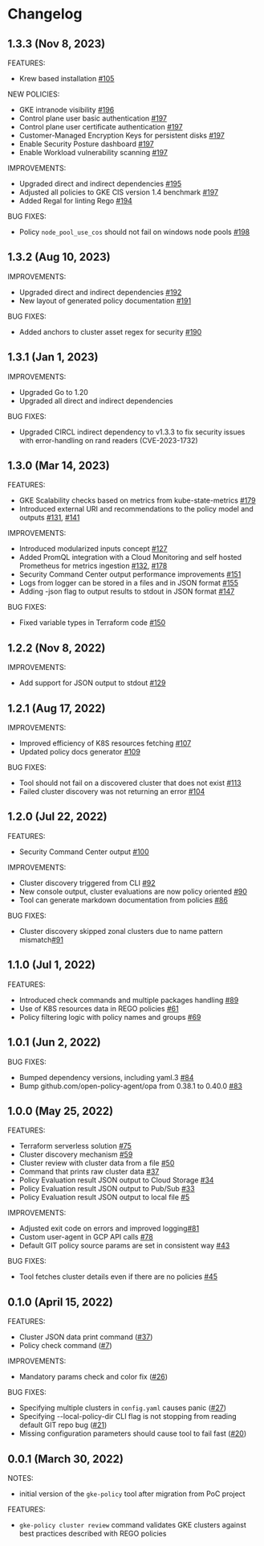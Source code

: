 # Changelog

## 1.3.3 (Nov 8, 2023)

FEATURES:

* Krew based installation [#105](https://github.com/google/gke-policy-automation/issues/105)

NEW POLICIES:

* GKE intranode visibility [#196](https://github.com/google/gke-policy-automation/pull/196)
* Control plane user basic authentication [#197](https://github.com/google/gke-policy-automation/pull/197)
* Control plane user certificate authentication [#197](https://github.com/google/gke-policy-automation/pull/197)
* Customer-Managed Encryption Keys for persistent disks [#197](https://github.com/google/gke-policy-automation/pull/197)
* Enable Security Posture dashboard [#197](https://github.com/google/gke-policy-automation/pull/197)
* Enable Workload vulnerability scanning [#197](https://github.com/google/gke-policy-automation/pull/197)

IMPROVEMENTS:

* Upgraded direct and indirect dependencies [#195](https://github.com/google/gke-policy-automation/pull/195)
* Adjusted all policies to GKE CIS version 1.4 benchmark [#197](https://github.com/google/gke-policy-automation/pull/197)
* Added Regal for linting Rego [#194](https://github.com/google/gke-policy-automation/pull/194)

BUG FIXES:

* Policy `node_pool_use_cos` should not fail on windows node pools [#198](https://github.com/google/gke-policy-automation/pull/198)

## 1.3.2 (Aug 10, 2023)

IMPROVEMENTS:

* Upgraded direct and indirect dependencies [#192](https://github.com/google/gke-policy-automation/pull/192)
* New layout of generated policy documentation [#191](https://github.com/google/gke-policy-automation/pull/191)

BUG FIXES:

* Added anchors to cluster asset regex for security [#190](https://github.com/google/gke-policy-automation/pull/190)

## 1.3.1 (Jan 1, 2023)

IMPROVEMENTS:

* Upgraded Go to 1.20
* Upgraded all direct and indirect dependencies

BUG FIXES:

* Upgraded CIRCL indirect dependency to v1.3.3 to fix security issues with error-handling
on rand readers (CVE-2023-1732)

## 1.3.0 (Mar 14, 2023)

FEATURES:

* GKE Scalability checks based on metrics from kube-state-metrics [#179](https://github.com/google/gke-policy-automation/pull/179)
* Introduced external URI and recommendations to the policy model and outputs [#131](https://github.com/google/gke-policy-automation/pull/111),
  [#141](https://github.com/google/gke-policy-automation/pull/141)

IMPROVEMENTS:

* Introduced modularized inputs concept [#127](https://github.com/google/gke-policy-automation/issues/127)
* Added PromQL integration with a Cloud Monitoring and self hosted Prometheus for metrics ingestion [#132](https://github.com/google/gke-policy-automation/pull/132),
  [#178](https://github.com/google/gke-policy-automation/pull/178)
* Security Command Center output performance improvements [#151](https://github.com/google/gke-policy-automation/pull/151)
* Logs from logger can be stored in a files and in JSON format [#155](https://github.com/google/gke-policy-automation/pull/155)
* Adding -json flag to output results to stdout in JSON format [#147](https://github.com/google/gke-policy-automation/pull/147)

BUG FIXES:

* Fixed variable types in Terraform code [#150](https://github.com/google/gke-policy-automation/pull/150)

## 1.2.2 (Nov 8, 2022)

IMPROVEMENTS:

* Add support for JSON output to stdout [#129](https://github.com/google/gke-policy-automation/issues/129)

## 1.2.1 (Aug 17, 2022)

IMPROVEMENTS:

* Improved efficiency of K8S resources fetching [#107](https://github.com/google/gke-policy-automation/pull/107)
* Updated policy docs generator [#109](https://github.com/google/gke-policy-automation/pull/109)

BUG FIXES:

* Tool should not fail on a discovered cluster that does not exist [#113](https://github.com/google/gke-policy-automation/issues/113)
* Failed cluster discovery was not returning an error [#104](https://github.com/google/gke-policy-automation/pull/104)

## 1.2.0 (Jul 22, 2022)

FEATURES:

* Security Command Center output [#100](https://github.com/google/gke-policy-automation/pull/100)

IMPROVEMENTS:

* Cluster discovery triggered from CLI [#92](https://github.com/google/gke-policy-automation/pull/92)
* New console output, cluster evaluations are now policy oriented [#90](https://github.com/google/gke-policy-automation/pull/90)
* Tool can generate markdown documentation from policies [#86](https://github.com/google/gke-policy-automation/pull/86)

BUG FIXES:

* Cluster discovery skipped zonal clusters due to name pattern mismatch[#91](https://github.com/google/gke-policy-automation/pull/91)

## 1.1.0 (Jul 1, 2022)

FEATURES:

* Introduced check commands and multiple packages handling [#89](https://github.com/google/gke-policy-automation/pull/89)
* Use of K8S resources data in REGO policies [#61](https://github.com/google/gke-policy-automation/issues/61)
* Policy filtering logic with policy names and groups [#69](https://github.com/google/gke-policy-automation/issues/69)

## 1.0.1 (Jun 2, 2022)

BUG FIXES:

* Bumped dependency versions, including yaml.3 [#84](https://github.com/google/gke-policy-automation/pull/84)
* Bump github.com/open-policy-agent/opa from 0.38.1 to 0.40.0 [#83](https://github.com/google/gke-policy-automation/pull/83)

## 1.0.0 (May 25, 2022)

FEATURES:

* Terraform serverless solution [#75](https://github.com/google/gke-policy-automation/pull/75)
* Cluster discovery mechanism [#59](https://github.com/google/gke-policy-automation/pull/59)
* Cluster review with cluster data from a file [#50](https://github.com/google/gke-policy-automation/pull/50)
* Command that prints raw cluster data [#37](https://github.com/google/gke-policy-automation/pull/37)
* Policy Evaluation result JSON output to Cloud Storage [#34](https://github.com/google/gke-policy-automation/issues/34)
* Policy Evaluation result JSON output to Pub/Sub [#33](https://github.com/google/gke-policy-automation/issues/33)
* Policy Evaluation result JSON output to local file [#5](https://github.com/google/gke-policy-automation/issues/5)

IMPROVEMENTS:

* Adjusted exit code on errors and improved logging[#81](https://github.com/google/gke-policy-automation/pull/81)
* Custom user-agent in GCP API calls [#78](https://github.com/google/gke-policy-automation/pull/78)
* Default GIT policy source params are set in consistent way [#43](https://github.com/google/gke-policy-automation/pull/43)

BUG FIXES:

* Tool fetches cluster details even if there are no policies [#45](https://github.com/google/gke-policy-automation/issues/45)

## 0.1.0 (April 15, 2022)

FEATURES:

* Cluster JSON data print command ([#37](https://github.com/google/gke-policy-automation/pull/37))
* Policy check command ([#7](https://github.com/google/gke-policy-automation/issues/7))

IMPROVEMENTS:

* Mandatory params check and color fix ([#26](https://github.com/google/gke-policy-automation/pull/26))

BUG FIXES:

* Specifying multiple clusters in `config.yaml` causes panic ([#27](https://github.com/google/gke-policy-automation/issues/27))
* Specifying --local-policy-dir CLI flag is not stopping from reading default GIT repo bug ([#21](https://github.com/google/gke-policy-automation/issues/21))
* Missing configuration parameters should cause tool to fail fast ([#20](https://github.com/google/gke-policy-automation/issues/20))

## 0.0.1 (March 30, 2022)

NOTES:

* initial version of the `gke-policy` tool after migration from PoC project

FEATURES:

* `gke-policy cluster review` command validates GKE clusters against best practices described
with REGO policies
